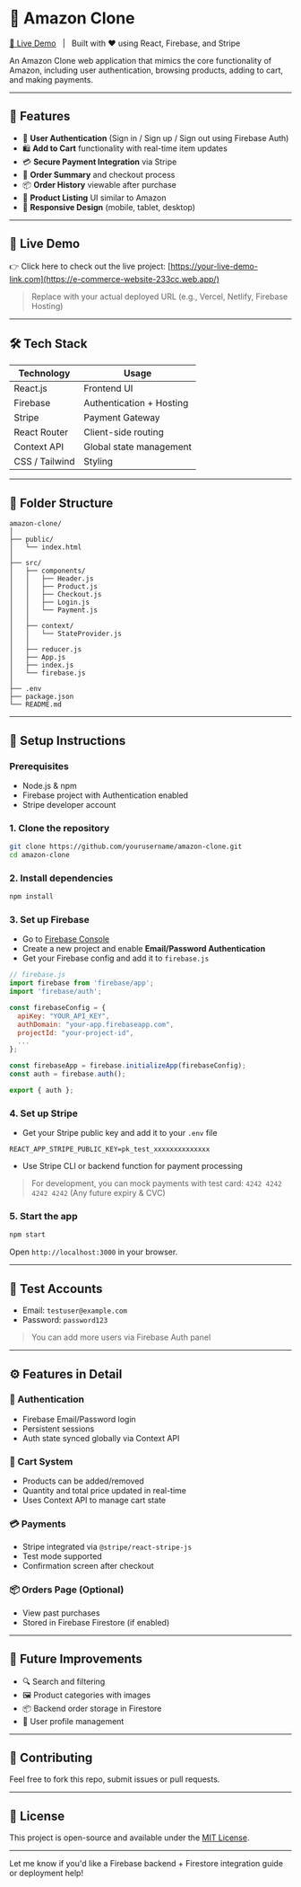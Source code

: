 # 🛒 Amazon Clone

[🚀 Live Demo](https://e-commerce-website-233cc.web.app/)   |   Built with ❤️ using React, Firebase, and Stripe

An Amazon Clone web application that mimics the core functionality of Amazon, including user authentication, browsing products, adding to cart, and making payments.

---

## 📌 Features

* 🔐 **User Authentication** (Sign in / Sign up / Sign out using Firebase Auth)
* 🛍️ **Add to Cart** functionality with real-time item updates
* 💳 **Secure Payment Integration** via Stripe
* 🧾 **Order Summary** and checkout process
* 📦 **Order History** viewable after purchase
* 🔎 **Product Listing** UI similar to Amazon
* 📱 **Responsive Design** (mobile, tablet, desktop)

---

## 🚀 Live Demo

👉 Click here to check out the live project: [https://your-live-demo-link.com](https://e-commerce-website-233cc.web.app/)

> Replace with your actual deployed URL (e.g., Vercel, Netlify, Firebase Hosting)

---

## 🛠️ Tech Stack

| Technology     | Usage                    |
| -------------- | ------------------------ |
| React.js       | Frontend UI              |
| Firebase       | Authentication + Hosting |
| Stripe         | Payment Gateway          |
| React Router   | Client-side routing      |
| Context API    | Global state management  |
| CSS / Tailwind | Styling                  |

---

## 📂 Folder Structure

```
amazon-clone/
│
├── public/
│   └── index.html
│
├── src/
│   ├── components/
│   │   ├── Header.js
│   │   ├── Product.js
│   │   ├── Checkout.js
│   │   ├── Login.js
│   │   └── Payment.js
│   │
│   ├── context/
│   │   └── StateProvider.js
│   │
│   ├── reducer.js
│   ├── App.js
│   ├── index.js
│   └── firebase.js
│
├── .env
├── package.json
└── README.md
```

---

## 🧰 Setup Instructions

### Prerequisites

* Node.js & npm
* Firebase project with Authentication enabled
* Stripe developer account

### 1. Clone the repository

```bash
git clone https://github.com/yourusername/amazon-clone.git
cd amazon-clone
```

### 2. Install dependencies

```bash
npm install
```

### 3. Set up Firebase

* Go to [Firebase Console](https://console.firebase.google.com)
* Create a new project and enable **Email/Password Authentication**
* Get your Firebase config and add it to `firebase.js`

```js
// firebase.js
import firebase from 'firebase/app';
import 'firebase/auth';

const firebaseConfig = {
  apiKey: "YOUR_API_KEY",
  authDomain: "your-app.firebaseapp.com",
  projectId: "your-project-id",
  ...
};

const firebaseApp = firebase.initializeApp(firebaseConfig);
const auth = firebase.auth();

export { auth };
```

### 4. Set up Stripe

* Get your Stripe public key and add it to your `.env` file

```
REACT_APP_STRIPE_PUBLIC_KEY=pk_test_xxxxxxxxxxxxxx
```

* Use Stripe CLI or backend function for payment processing

> For development, you can mock payments with test card:
> `4242 4242 4242 4242` (Any future expiry & CVC)

### 5. Start the app

```bash
npm start
```

Open `http://localhost:3000` in your browser.

---

## 🧪 Test Accounts

* Email: `testuser@example.com`
* Password: `password123`

> You can add more users via Firebase Auth panel

---

## ⚙️ Features in Detail

### 🔐 Authentication

* Firebase Email/Password login
* Persistent sessions
* Auth state synced globally via Context API

### 🛒 Cart System

* Products can be added/removed
* Quantity and total price updated in real-time
* Uses Context API to manage cart state

### 💳 Payments

* Stripe integrated via `@stripe/react-stripe-js`
* Test mode supported
* Confirmation screen after checkout

### 📦 Orders Page (Optional)

* View past purchases
* Stored in Firebase Firestore (if enabled)

---

## 🧼 Future Improvements

* 🔍 Search and filtering
* 🖼️ Product categories with images
* 📦 Backend order storage in Firestore
* 👤 User profile management

---

## 🤝 Contributing

Feel free to fork this repo, submit issues or pull requests.

---

## 📄 License

This project is open-source and available under the [MIT License](LICENSE).

---

Let me know if you'd like a Firebase backend + Firestore integration guide or deployment help!
